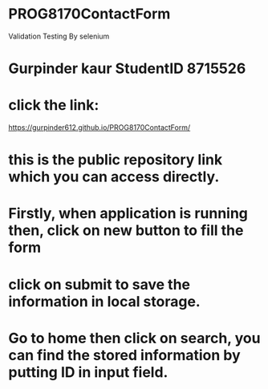 # PROG8170ContactForm
Validation Testing By selenium
# Gurpinder kaur StudentID 8715526
# click the link: 
https://gurpinder612.github.io/PROG8170ContactForm/
# this is the public repository link which you can access directly.
# Firstly, when application is running then, click on new button to fill the form
# click on submit to save the information in local storage.
# Go to home then click on search, you can find the stored information by putting ID in input field.

